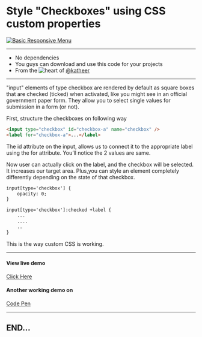 # Style "Checkboxes" using CSS custom properties

[![Basic Responsive Menu](http://katheermizal.info/images/projects/additional-works/work-3.png)](http://katheermizal.info/blog/?p=86)

***

- No dependencies
- You guys can download and use this code for your projects
- From the ![heart](http://i.imgur.com/oXJmdtz.gif) of [@katheer](https://twitter.com/ABDULKATHEERMIZ)

***

"input" elements of type checkbox are rendered by default as square boxes that are checked (ticked) when activated, like you might see in an official government paper form. They allow you to select single values for submission in a form (or not).

First, structure the checkboxes on following way

```html
<input type="checkbox" id="checkbox-a" name="checkbox" />
<label for="checkbox-a">...</label>
```
The id attribute on the input, allows us to connect it to the appropriate label using the for attribute. You’ll notice the 2 values are same.

Now user can actually click on the label, and the  checkbox will be selected. It increases our target area. Plus,you can style an element completely differently depending on the state of that checkbox.

```html
input[type='checkbox'] {
    opacity: 0;
}

input[type='checkbox']:checked +label {
    ...
	....
	..
}
```
This is the way custom CSS is working.

***

#### View live demo

[Click Here](http://katheermizal.info/works/working-with-checkbox/index.php)

#### Another working demo on

[Code Pen](https://codepen.io/katheer/pen/jwwNZL)

***
## END...